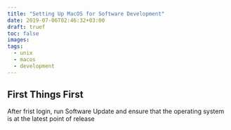 ```yaml
---
title: "Setting Up MacOS for Software Development"
date: 2019-07-06T02:46:32+03:00
draft: truef
toc: false
images:
tags: 
  - unix
  - macos
  - development
---
```


## First Things First

After frist login, run Software Update and ensure that the operating system is at the latest point of release

